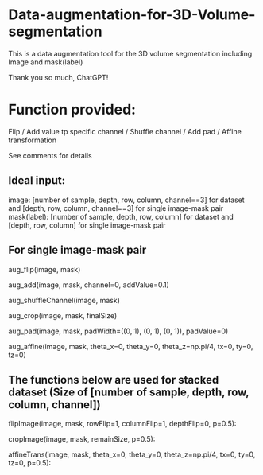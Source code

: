 # Data-augmentation-for-3D-Volume-segmentation
This is a data augmentation tool for the 3D volume segmentation including Image and mask(label)

Thank you so much, ChatGPT!



# Function provided:
Flip /
Add value tp specific channel /
Shuffle channel /
Add pad /
Affine transformation

See comments for details

## Ideal input:
image: [number of sample, depth, row, column, channel==3] for dataset and [depth, row, column, channel==3] for single image-mask pair
mask(label): [number of sample, depth, row, column] for dataset and [depth, row, column] for single image-mask pair

## For single image-mask pair
<!-- upside-down/left-right/bottom-up flip-->
aug_flip(image, mask) 

<!-- add value to the image.
 default channel is 0
 default add value is 0.1 (please set it between 0 and 1)-->
aug_add(image, mask, channel=0, addValue=0.1)

<!-- shuffle the channel of the image-->
aug_shuffleChannel(image, mask)

<!-- randomly crop the original image and mask to the Size [depth, row, column]
 the image and the mask will be rescaled to the original size-->
aug_crop(image, mask, finalSize)

<!-- Pad value to the image. padWidth = (depth, row, column)-->
aug_pad(image, mask, padWidth=((0, 1), (0, 1), (0, 1)), padValue=0)

<!-- affine transfomation to the image.-->
aug_affine(image, mask, theta_x=0, theta_y=0, theta_z=np.pi/4, tx=0, ty=0, tz=0)

## The functions below are used for stacked dataset (Size of [number of sample, depth, row, column, channel])

flipImage(image, mask, rowFlip=1, columnFlip=1, depthFlip=0, p=0.5):

cropImage(image, mask, remainSize, p=0.5):

affineTrans(image, mask, theta_x=0, theta_y=0, theta_z=np.pi/4, tx=0, ty=0, tz=0, p=0.5):
